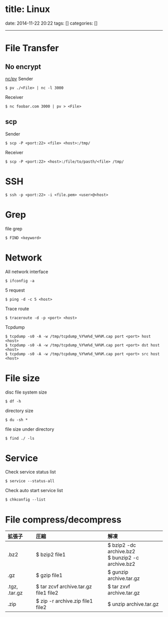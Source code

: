 title: Linux
==========
date: 2014-11-22 20:22
tags: []
categories: []
- - -

# File Transfer

## No encrypt

[nc/pv](http://blog.glidenote.com/blog/2014/12/02/using-netcat-for-file-transfers-with-pv/)
Sender
```
$ pv ./<File> | nc -l 3000
```
Receiver
```
$ nc foobar.com 3000 | pv > <File>
```

## scp

Sender
```
$ scp -P <port:22> <file> <host>:/tmp/
```
Receiver
```
$ scp -P <port:22> <host>:/file/to/pasth/<file> /tmp/
```

# SSH

```
$ ssh -p <port:22> -i <file.pem> <user>@<host>
```

# Grep

file grep
```
$ FIND <keyword>
```

# Network

All network interface
```
$ ifconfig -a
```
5 request
```
$ ping -d -c 5 <host>
```
Trace route
```
$ traceroute -d -p <port> <host>
```
Tcpdump
```
$ tcpdump -s0 -A -w /tmp/tcpdump_%Y%m%d_%H%M.cap port <port> host <host>
$ tcpdump -s0 -A -w /tmp/tcpdump_%Y%m%d_%H%M.cap port <port> dst host <host>
$ tcpdump -s0 -A -w /tmp/tcpdump_%Y%m%d_%H%M.cap port <port> src host <host>
```

# File size

disc file system size
```
$ df -h
```
directory size
```
$ du -sh *
```
file size under directory
```
$ find ./ -ls
```

# Service

Check service status list
```
$ service --status-all
```
Check auto start service list
```
$ chkconfig --list
```

# File compress/decompress

| 拡張子       | 圧縮                                  | 解凍                                                   |
| :------------| :------------------------------------ | :----------------------------------------------------- |
|.bz2          | $ bzip2 file1                         | $ bzip2 -dc  archive.bz2<br />$ bunzip2 -c archive.bz2 |
|.gz           | $ gzip     file1                      | $ gunzip     archive.tar.gz                            |
|.tgz, .tar.gz | $ tar zcvf archive.tar.gz file1 file2 | $ tar zxvf   archive.tar.gz                            |
|.zip          | $ zip -r   archive.zip    file1 file2 | $ unzip      archive.tar.gz                            |
